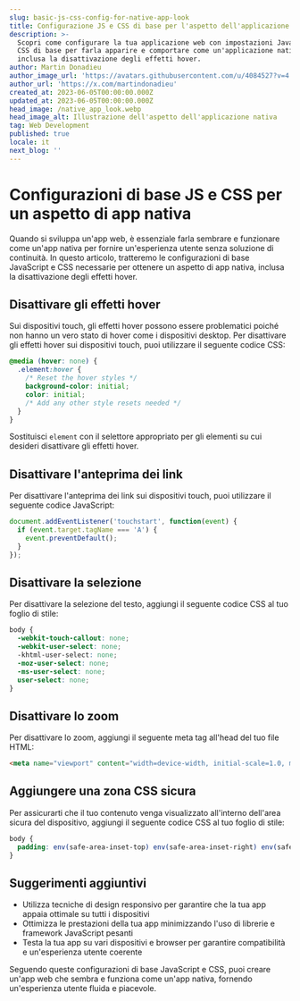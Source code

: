 ```yaml
---
slug: basic-js-css-config-for-native-app-look
title: Configurazione JS e CSS di base per l'aspetto dell'applicazione nativa
description: >-
  Scopri come configurare la tua applicazione web con impostazioni JavaScript e
  CSS di base per farla apparire e comportare come un'applicazione nativa,
  inclusa la disattivazione degli effetti hover.
author: Martin Donadieu
author_image_url: 'https://avatars.githubusercontent.com/u/4084527?v=4'
author_url: 'https://x.com/martindonadieu'
created_at: 2023-06-05T00:00:00.000Z
updated_at: 2023-06-05T00:00:00.000Z
head_image: /native_app_look.webp
head_image_alt: Illustrazione dell'aspetto dell'applicazione nativa
tag: Web Development
published: true
locale: it
next_blog: ''
---
```


# Configurazioni di base JS e CSS per un aspetto di app nativa

Quando si sviluppa un'app web, è essenziale farla sembrare e funzionare come un'app nativa per fornire un'esperienza utente senza soluzione di continuità. In questo articolo, tratteremo le configurazioni di base JavaScript e CSS necessarie per ottenere un aspetto di app nativa, inclusa la disattivazione degli effetti hover.

## Disattivare gli effetti hover

Sui dispositivi touch, gli effetti hover possono essere problematici poiché non hanno un vero stato di hover come i dispositivi desktop. Per disattivare gli effetti hover sui dispositivi touch, puoi utilizzare il seguente codice CSS:

```css
@media (hover: none) {
  .element:hover {
    /* Reset the hover styles */
    background-color: initial;
    color: initial;
    /* Add any other style resets needed */
  }
}
```

Sostituisci `element` con il selettore appropriato per gli elementi su cui desideri disattivare gli effetti hover.

## Disattivare l'anteprima dei link

Per disattivare l'anteprima dei link sui dispositivi touch, puoi utilizzare il seguente codice JavaScript:

```javascript
document.addEventListener('touchstart', function(event) {
  if (event.target.tagName === 'A') {
    event.preventDefault();
  }
});
```

## Disattivare la selezione

Per disattivare la selezione del testo, aggiungi il seguente codice CSS al tuo foglio di stile:

```css
body {
  -webkit-touch-callout: none;
  -webkit-user-select: none;
  -khtml-user-select: none;
  -moz-user-select: none;
  -ms-user-select: none;
  user-select: none;
}
```

## Disattivare lo zoom

Per disattivare lo zoom, aggiungi il seguente meta tag all'head del tuo file HTML:

```html
<meta name="viewport" content="width=device-width, initial-scale=1.0, maximum-scale=1.0, user-scalable=no">
```

## Aggiungere una zona CSS sicura

Per assicurarti che il tuo contenuto venga visualizzato all'interno dell'area sicura del dispositivo, aggiungi il seguente codice CSS al tuo foglio di stile:

```css
body {
  padding: env(safe-area-inset-top) env(safe-area-inset-right) env(safe-area-inset-bottom) env(safe-area-inset-left);
}
```

## Suggerimenti aggiuntivi

- Utilizza tecniche di design responsivo per garantire che la tua app appaia ottimale su tutti i dispositivi
- Ottimizza le prestazioni della tua app minimizzando l'uso di librerie e framework JavaScript pesanti
- Testa la tua app su vari dispositivi e browser per garantire compatibilità e un'esperienza utente coerente

Seguendo queste configurazioni di base JavaScript e CSS, puoi creare un'app web che sembra e funziona come un'app nativa, fornendo un'esperienza utente fluida e piacevole.